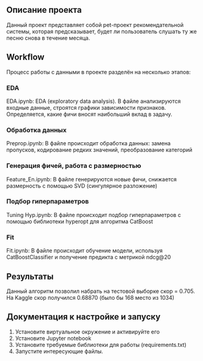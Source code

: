 ## Описание проекта

Данный проект представляет собой pet-проект рекомендательной системы, которая предсказывает, будет ли пользователь слушать ту же песню снова в течение месяца. 

## Workflow
Процесс работы с данными в проекте разделён на несколько этапов:
### EDA
EDA.ipynb: EDA (exploratory data analysis). В файле анализируются входные данные, строятся графики зависимости признаков. Определяется, какие фичи вносят наибольший вклад в задачу.
### Обработка данных
Preprop.ipynb: В файле происходит обработка данных: замена пропусков, кодирование редких значений, преобразование категорий
### Генерация фичей, работа с размерностью
Feature_En.ipynb: В файле генерируются новые фичи, снижается размерность с помощью SVD (сингулярное разложение)
### Подбор гиперпараметров
Tuning Hyp.ipynb: В файле происходит подбор гиперпараметров с помощью библиотеки hyperopt для алгоритма CatBoost 
### Fit
Fit.ipynb: В файле происходит обучение модели, используя CatBoostClassifier и получение предикта с метрикой ndcg@20

## Результаты
Данный алгоритм позволил набрать на тестовой выборке скор = 0.705.
На Kaggle скор получился 0.68870 (было бы 168 место из 1034)

## Документация к настройке и запуску
1. Установите виртуальное окружение и активируйте его
2. Установите Jupyter notebook
3. Установите требуемые библиотеки для работы (requirements.txt)
4. Запустите интересующие файлы.
